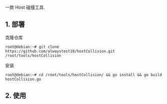 一款 Host 碰撞工具.

## 1. 部署

克隆仓库

```shell
root@debian:~# git clone https://github.com/alwaystest18/hostCollision.git /root/tools/hostCollision
```

安装

```shell
root@debian:~# cd /root/tools/hostCollision/ && go install && go build hostCollision.go
```

## 2. 使用

```

```


